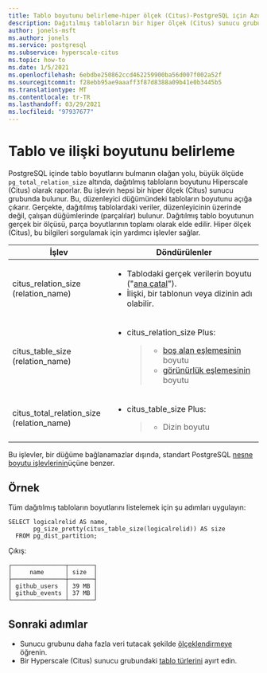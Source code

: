 ```yaml
---
title: Tablo boyutunu belirleme-hiper ölçek (Citus)-PostgreSQL için Azure veritabanı
description: Dağıtılmış tabloların bir hiper ölçek (Citus) sunucu grubunda gerçek boyutunu bulma
author: jonels-msft
ms.author: jonels
ms.service: postgresql
ms.subservice: hyperscale-citus
ms.topic: how-to
ms.date: 1/5/2021
ms.openlocfilehash: 6ebdbe250862ccd462259900ba56d007f002a52f
ms.sourcegitcommit: f28ebb95ae9aaaff3f87d8388a09b41e0b3445b5
ms.translationtype: MT
ms.contentlocale: tr-TR
ms.lasthandoff: 03/29/2021
ms.locfileid: "97937677"
---
```

# <a name="determine-table-and-relation-size"></a>Tablo ve ilişki boyutunu belirleme

PostgreSQL içinde tablo boyutlarını bulmanın olağan yolu, büyük ölçüde `pg_total_relation_size` altında, dağıtılmış tabloların boyutunu Hiperscale (Citus) olarak raporlar.
Bu işlevin hepsi bir hiper ölçek (Citus) sunucu grubunda bulunur. Bu, düzenleyici düğümündeki tabloların boyutunu açığa çıkarır.  Gerçekte, dağıtılmış tablolardaki veriler, düzenleyicinin üzerinde değil, çalışan düğümlerinde (parçalılar) bulunur. Dağıtılmış tablo boyutunun gerçek bir ölçüsü, parça boyutlarının toplamı olarak elde edilir. Hiper ölçek (Citus), bu bilgileri sorgulamak için yardımcı işlevler sağlar.

<table>
<colgroup>
<col style="width: 40%" />
<col style="width: 59%" />
</colgroup>
<thead>
<tr class="header">
<th>İşlev</th>
<th>Döndürülenler</th>
</tr>
</thead>
<tbody>
<tr class="odd">
<td>citus_relation_size (relation_name)</td>
<td><ul>
<li>Tablodaki gerçek verilerin boyutu ("<a href="https://www.postgresql.org/docs/current/static/storage-file-layout.html">ana çatal</a>").</li>
<li>İlişki, bir tablonun veya dizinin adı olabilir.</li>
</ul></td>
</tr>
<tr class="even">
<td>citus_table_size (relation_name)</td>
<td><ul>
<li><p>citus_relation_size Plus:</p>
<blockquote>
<ul>
<li><a href="https://www.postgresql.org/docs/current/static/storage-fsm.html">boş alan eşlemesinin</a> boyutu</li>
<li><a href="https://www.postgresql.org/docs/current/static/storage-vm.html">görünürlük eşlemesinin</a> boyutu</li>
</ul>
</blockquote></li>
</ul></td>
</tr>
<tr class="odd">
<td>citus_total_relation_size (relation_name)</td>
<td><ul>
<li><p>citus_table_size Plus:</p>
<blockquote>
<ul>
<li>Dizin boyutu</li>
</ul>
</blockquote></li>
</ul></td>
</tr>
</tbody>
</table>

Bu işlevler, bir düğüme bağlanamazlar dışında, standart PostgreSQL [nesne boyutu işlevlerinin](https://www.postgresql.org/docs/current/static/functions-admin.html#FUNCTIONS-ADMIN-DBSIZE)üçüne benzer.

## <a name="example"></a>Örnek

Tüm dağıtılmış tabloların boyutlarını listelemek için şu adımları uygulayın:

``` postgresql
SELECT logicalrelid AS name,
       pg_size_pretty(citus_table_size(logicalrelid)) AS size
  FROM pg_dist_partition;
```

Çıkış:

```
┌───────────────┬───────┐
│     name      │ size  │
├───────────────┼───────┤
│ github_users  │ 39 MB │
│ github_events │ 37 MB │
└───────────────┴───────┘
```

## <a name="next-steps"></a>Sonraki adımlar

* Sunucu grubunu daha fazla veri tutacak şekilde [ölçeklendirmeye](howto-hyperscale-scale-grow.md) öğrenin.
* Bir Hyperscale (Citus) sunucu grubundaki [tablo türlerini](concepts-hyperscale-nodes.md) ayırt edin.
